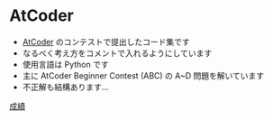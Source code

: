 # AtCoder

- [AtCoder](https://atcoder.jp/) のコンテストで提出したコード集です
- なるべく考え方をコメントで入れるようにしています
- 使用言語は Python です
- 主に AtCoder Beginner Contest (ABC) の A~D 問題を解いています
- 不正解も結構あります...

[成績](https://atcoder.jp/users/mim_afol)
